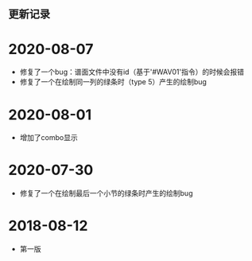## 更新记录

# 2020-08-07
* 修复了一个bug：谱面文件中没有id（基于'#WAV01'指令）的时候会报错
* 修复了一个在绘制同一列的绿条时（type 5）产生的绘制bug

# 2020-08-01
* 增加了combo显示

# 2020-07-30
* 修复了一个在绘制最后一个小节的绿条时产生的绘制bug

# 2018-08-12
* 第一版
